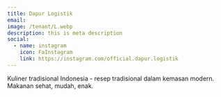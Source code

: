 ```yaml
---
title: Dapur Logistik
email: 
image: /tenant/L.webp
description: this is meta description
social:
  - name: instagram
    icon: FaInstagram
    link: https://instagram.com/official.dapur.logistik
---
```

Kuliner tradisional Indonesia - resep tradisional dalam kemasan modern. Makanan sehat, mudah, enak.